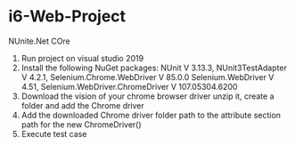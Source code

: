 # i6-Web-Project
NUnite.Net COre

1. Run project on visual studio 2019
2. Install the following NuGet packages:
NUnit V 3.13.3, NUnit3TestAdapter V 4.2.1, Selenium.Chrome.WebDriver V 85.0.0
Selenium.WebDriver V 4.51, Selenium.WebDriver.ChromeDriver V 107.05304.6200
3. Download the vision of your chrome browser driver unzip it, create a folder and add the Chrome driver 
4. Add the downloaded Chrome driver folder path to the attribute section path for the new ChromeDriver()
5. Execute test case
